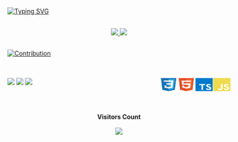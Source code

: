 
##

[![Typing SVG](https://readme-typing-svg.herokuapp.com/?color=10898b&size=35&center=true&vCenter=true&width=1000&lines=HELLO+WORLD,+Me+chamo+Leonardo+Paniz+Aguiar;Atualmente+tenho+16+anos;Moro+em+Pato+Branco,+PR;Estudo+no+6°+CPM;Fique+á+vontade+para+continuar;+vendo+meu+repositório+:%29)](https://git.io/typing-svg)

##

<div align="center">
  <a href="https://github.com/LeonardoPaniz">
  <img height="180em" src="https://github-readme-stats.vercel.app/api?username=LeonardoPaniz&show_icons=true&theme=gotham&include_all_commits=true&count_private=true"/>
  <img height="180em" src="https://github-readme-stats.vercel.app/api/top-langs/?username=LeonardoPaniz&layout=compact&langs_count=7&theme=gotham"/>
</div>
 
  ##
  
![Contribution](https://activity-graph.herokuapp.com/graph?username=LeonardoPaniz&theme=gotham&hide_border=true&area=true)
 
 ## 
 
<div style="display: inline_block"><br>
  <img align="right" alt="Rafa-Js" height="30" width="40" src="https://raw.githubusercontent.com/devicons/devicon/master/icons/javascript/javascript-plain.svg">
  <img align="right" alt="Rafa-Ts" height="30" width="40" src="https://raw.githubusercontent.com/devicons/devicon/master/icons/typescript/typescript-plain.svg">
  <img align="right" alt="Rafa-HTML" height="30" width="40" src="https://raw.githubusercontent.com/devicons/devicon/master/icons/html5/html5-original.svg">
  <img align="right" alt="Rafa-CSS" height="30" width="40" src="https://raw.githubusercontent.com/devicons/devicon/master/icons/css3/css3-original.svg">
</div>

 
<div align="left"> 
  <a href="https://www.instagram.com/leonardo_paniz/" target="_blank"><img src="https://img.shields.io/badge/-Instagram-%23E4405F?style=for-the-badge&logo=instagram&logoColor=white" target="_blank"></a>
  <a href = "mailto:leonardopaniz@outlook.com"><img src="https://img.shields.io/badge/-Gmail-%23333?style=for-the-badge&logo=gmail&logoColor=white" target="_blank"></a>
  <a href="https://www.linkedin.com/in/leonardo-paniz-230a51248/" target="_blank"><img src="https://img.shields.io/badge/-LinkedIn-%230077B5?style=for-the-badge&logo=linkedin&logoColor=white" target="_blank"></a>   

##  
  
<div align="center">
<br><p align="center"><b>Visitors Count</b></p>  
<p align="center"><img align="center" src="https://profile-counter.glitch.me/{LeonardoPaniz}/count.svg" /></p> 
</br></div>
